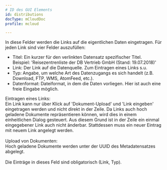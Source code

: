 ```yaml
---
# ID des GUI Elements
id: distributions
docType: mCloudDoc
profile: mcloud

---
```


In diese Felder werden die Links auf die eigentlichen Daten eingetragen. Für jeden Link sind vier Felder auszufüllen:<br /><ul><li>Titel: Ein kurzer für den verlinkten Datensatz spezifischer Titel.<br />Beispiel: 'Reisezentrenliste der DB Vertrieb GmbH (Stand: 19.07.2018)'</li><li>Link: Der Link auf die Datenquelle. Zum Eintragen eines Links s.u.</li><li>Typ: Angabe, um welche Art des Datenzugangs es sich handelt (z.B. Download, FTP, WMS, AtomFeed, etc.).</li><li>Datenformat: Dateiformat, in dem die Daten vorliegen. Hier ist auch eine freie Eingabe möglich.</li></ul>Eintragen eines Links:<br />Ein Link kann nur über Klick auf 'Dokument-Upload' und 'Link eingeben' eingetragen werden und nicht direkt in der Zeile. Da Links auch hoch geladene Dokumente repräsentieren können, wird dies in einem einheitlichen Dialog gesteuert. Aus diesem Grund ist in der Zeile ein einmal eingegebener Link auch nicht änderbar. Stattdessen muss ein neuer Eintrag mit neuem Link angelegt werden.<br /><br />Upload von Dokumenten:<br />Hoch geladene Dokumente werden unter der UUID des Metadatensatzes abgelegt.<br /><br />Die Einträge in dieses Feld sind obligatorisch (Link, Typ).
